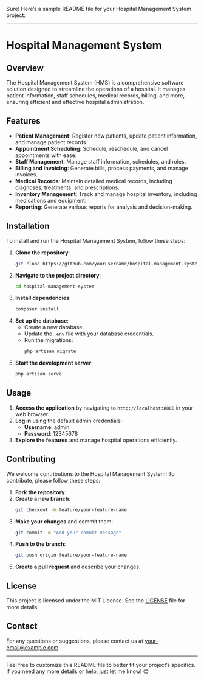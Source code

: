 Sure! Here’s a sample README file for your Hospital Management System project:

---

# Hospital Management System

## Overview
The Hospital Management System (HMS) is a comprehensive software solution designed to streamline the operations of a hospital. It manages patient information, staff schedules, medical records, billing, and more, ensuring efficient and effective hospital administration.

## Features
- **Patient Management**: Register new patients, update patient information, and manage patient records.
- **Appointment Scheduling**: Schedule, reschedule, and cancel appointments with ease.
- **Staff Management**: Manage staff information, schedules, and roles.
- **Billing and Invoicing**: Generate bills, process payments, and manage invoices.
- **Medical Records**: Maintain detailed medical records, including diagnoses, treatments, and prescriptions.
- **Inventory Management**: Track and manage hospital inventory, including medications and equipment.
- **Reporting**: Generate various reports for analysis and decision-making.

## Installation
To install and run the Hospital Management System, follow these steps:

1. **Clone the repository**:
   ```bash
   git clone https://github.com/yourusername/hospital-management-system.git
   ```
2. **Navigate to the project directory**:
   ```bash
   cd hospital-management-system
   ```
3. **Install dependencies**:
   ```bash
   composer install
   ```
4. **Set up the database**:
   - Create a new database.
   - Update the `.env` file with your database credentials.
   - Run the migrations:
     ```bash
     php artisan migrate
     ```
5. **Start the development server**:
   ```bash
   php artisan serve
   ```

## Usage
1. **Access the application** by navigating to `http://localhost:8000` in your web browser.
2. **Log in** using the default admin credentials:
   - **Username**: admin
   - **Password**: 12345678
3. **Explore the features** and manage hospital operations efficiently.

## Contributing
We welcome contributions to the Hospital Management System! To contribute, please follow these steps:

1. **Fork the repository**.
2. **Create a new branch**:
   ```bash
   git checkout -b feature/your-feature-name
   ```
3. **Make your changes** and commit them:
   ```bash
   git commit -m "Add your commit message"
   ```
4. **Push to the branch**:
   ```bash
   git push origin feature/your-feature-name
   ```
5. **Create a pull request** and describe your changes.

## License
This project is licensed under the MIT License. See the [LICENSE](LICENSE) file for more details.

## Contact
For any questions or suggestions, please contact us at [your-email@example.com](mailto:your-email@example.com).

---

Feel free to customize this README file to better fit your project’s specifics. If you need any more details or help, just let me know! 😊
